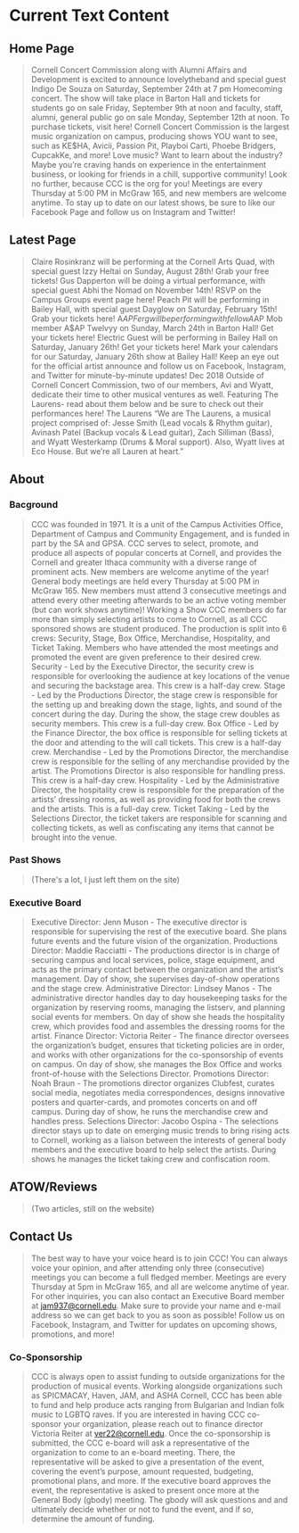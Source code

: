 # Current Text Content

## Home Page

> Cornell Concert Commission along with Alumni Affairs and Development is excited to announce lovelytheband and special guest Indigo De Souza on Saturday, September 24th at 7 pm Homecoming concert. The show will take place in Barton Hall and tickets for students go on sale Friday, September 9th at noon and faculty, staff, alumni, general public go on sale Monday, September 12th at noon. To purchase tickets, visit here!
> Cornell Concert Commission is the largest music organization on campus, producing shows YOU want to see, such as KE$HA, Avicii, Passion Pit, Playboi Carti, Phoebe Bridgers, CupcakKe, and more!
> Love music? Want to learn about the industry? Maybe you’re craving hands on experience in the entertainment business, or looking for friends in a chill, supportive community! Look no further, because CCC is the org for you!
> Meetings are every Thursday at 5:00 PM in McGraw 165, and new members are welcome anytime. To stay up to date on our latest shows, be sure to like our Facebook Page and follow us on Instagram and Twitter!

## Latest Page

> Claire Rosinkranz will be performing at the Cornell Arts Quad, with special guest Izzy Heltai on Sunday, August 28th! Grab your free tickets!
> Gus Dapperton will be doing a virtual performance, with special guest Abhi the Nomad on November 14th! RSVP on the Campus Groups event page here!
> Peach Pit will be performing in Bailey Hall, with special guest Dayglow on Saturday, February 15th! Grab your tickets here!
> A$AP Ferg will be performing with fellow A$AP Mob member A$AP Twelvyy on Sunday, March 24th in Barton Hall! Get your tickets here!
> Electric Guest will be performing in Bailey Hall on Saturday, January 26th! Get your tickets here!
> Mark your calendars for our Saturday, January 26th show at Bailey Hall! Keep an eye out for the official artist announce and follow us on Facebook, Instagram, and Twitter for minute-by-minute updates!
> Dec 2018 Outside of Cornell Concert Commission, two of our members, Avi and Wyatt, dedicate their time to other musical ventures as well. Featuring The Laurens- read about them below and be sure to check out their performances here!
> The Laurens “We are The Laurens, a musical project comprised of: Jesse Smith (Lead vocals & Rhythm guitar), Avinash Patel (Backup vocals & Lead guitar), Zach Silliman (Bass), and Wyatt Westerkamp (Drums & Moral support). Also, Wyatt lives at Eco House. But we’re all Lauren at heart.”

## About

### Bacground
> CCC was founded in 1971. It is a unit of the Campus Activities Office, Department of Campus and Community Engagement, and is funded in part by the SA and GPSA.
> CCC serves to select, promote, and produce all aspects of popular concerts at Cornell, and provides the Cornell and greater Ithaca community with a diverse range of prominent acts.
> New members are welcome anytime of the year! General body meetings are held every Thursday at 5:00 PM in McGraw 165. New members must attend 3 consecutive meetings and attend every other meeting afterwards to be an active voting member (but can work shows anytime)!
> Working a Show
> CCC members do far more than simply selecting artists to come to Cornell, as all CCC sponsored shows are student produced. The production is split into 6 crews: Security, Stage, Box Office, Merchandise, Hospitality, and Ticket Taking. Members who have attended the most meetings and promoted the event are given preference to their desired crew.
> Security - Led by the Executive Director, the security crew is responsible for overlooking the audience at key locations of the venue and securing the backstage area. This crew is a half-day crew.
> Stage - Led by the Productions Director, the stage crew is responsible for the setting up and breaking down the stage, lights, and sound of the concert during the day. During the show, the stage crew doubles as security members. This crew is a full-day crew.
> Box Office - Led by the Finance Director, the box office is responsible for selling tickets at the door and attending to the will call tickets. This crew is a half-day crew.
> Merchandise - Led by the Promotions Director, the merchandise crew is responsible for the selling of any merchandise provided by the artist. The Promotions Director is also responsible for handling press. This crew is a half-day crew.
> Hospitality - Led by the Administrative Director, the hospitality crew is responsible for the preparation of the artists’ dressing rooms, as well as providing food for both the crews and the artists. This is a full-day crew.
> Ticket Taking - Led by the Selections Director, the ticket takers are responsible for scanning and collecting tickets, as well as confiscating any items that cannot be brought into the venue.

### Past Shows
> (There's a lot, I just left them on the site)

### Executive Board
> Executive Director: Jenn Muson - The executive director is responsible for supervising the rest of the executive board. She plans future events and the future vision of the organization.
> Productions Director: Maddie Racciatti - The productions director is in charge of securing campus and local services, police, stage equipment, and acts as the primary contact between the organization and the artist’s management. Day of show, she supervises day-of-show operations and the stage crew.
> Administrative Director: Lindsey Manos - The administrative director handles day to day housekeeping tasks for the organization by reserving rooms, managing the listserv, and planning social events for members. On day of show she heads the hospitality crew, which provides food and assembles the dressing rooms for the artist.
> Finance Director: Victoria Reiter - The finance director oversees the organization’s budget, ensures that ticketing policies are in order, and works with other organizations for the co-sponsorship of events on campus. On day of show, she manages the Box Office and works front-of-house with the Selections Director.
> Promotions Director: Noah Braun - The promotions director organizes Clubfest, curates social media, negotiates media correspondences, designs innovative posters and quarter-cards, and promotes concerts on and off campus. During day of show, he runs the merchandise crew and handles press.
> Selections Director: Jacobo Ospina - The selections director stays up to date on emerging music trends to bring rising acts to Cornell, working as a liaison between the interests of general body members and the executive board to help select the artists. During shows he manages the ticket taking crew and confiscation room.

## ATOW/Reviews
> (Two articles, still on the website)

## Contact Us
> The best way to have your voice heard is to join CCC! You can always voice your opinion, and after attending only three (consecutive) meetings you can become a full fledged member. Meetings are every Thursday at 5pm in McGraw 165, and all are welcome anytime of year.
> For other inquiries, you can also contact an Executive Board member at jam937@cornell.edu. Make sure to provide your name and e-mail address so we can get back to you as soon as possible!
> Follow us on Facebook, Instagram, and Twitter for updates on upcoming shows, promotions, and more!

### Co-Sponsorship
> CCC is always open to assist funding to outside organizations for the production of musical events. Working alongside organizations such as SPICMACAY, Haven, JAM, and ASHA Cornell, CCC has been able to fund and help produce acts ranging from Bulgarian and Indian folk music to LGBTQ raves. If you are interested in having CCC co-sponsor your organization, please reach out to finance director Victoria Reiter at ver22@cornell.edu.
> Once the co-sponsorship is submitted, the CCC e-board will ask a representative of the organization to come to an e-board meeting. There, the representative will be asked to give a presentation of the event, covering the event’s purpose, amount requested, budgeting, promotional plans, and more. If the executive board approves the event, the representative is asked to present once more at the General Body (gbody) meeting. The gbody will ask questions and and ultimately decide whether or not to fund the event, and if so, determine the amount of funding.
